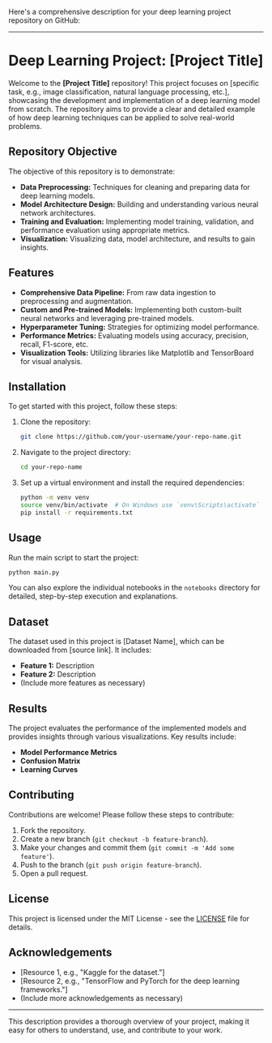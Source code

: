 Here's a comprehensive description for your deep learning project repository on GitHub:

---

# Deep Learning Project: [Project Title]

Welcome to the **[Project Title]** repository! This project focuses on [specific task, e.g., image classification, natural language processing, etc.], showcasing the development and implementation of a deep learning model from scratch. The repository aims to provide a clear and detailed example of how deep learning techniques can be applied to solve real-world problems.

## Repository Objective

The objective of this repository is to demonstrate:
- **Data Preprocessing:** Techniques for cleaning and preparing data for deep learning models.
- **Model Architecture Design:** Building and understanding various neural network architectures.
- **Training and Evaluation:** Implementing model training, validation, and performance evaluation using appropriate metrics.
- **Visualization:** Visualizing data, model architecture, and results to gain insights.

## Features

- **Comprehensive Data Pipeline:** From raw data ingestion to preprocessing and augmentation.
- **Custom and Pre-trained Models:** Implementing both custom-built neural networks and leveraging pre-trained models.
- **Hyperparameter Tuning:** Strategies for optimizing model performance.
- **Performance Metrics:** Evaluating models using accuracy, precision, recall, F1-score, etc.
- **Visualization Tools:** Utilizing libraries like Matplotlib and TensorBoard for visual analysis.

## Installation

To get started with this project, follow these steps:

1. Clone the repository:
    ```sh
    git clone https://github.com/your-username/your-repo-name.git
    ```
2. Navigate to the project directory:
    ```sh
    cd your-repo-name
    ```
3. Set up a virtual environment and install the required dependencies:
    ```sh
    python -m venv venv
    source venv/bin/activate  # On Windows use `venv\Scripts\activate`
    pip install -r requirements.txt
    ```

## Usage

Run the main script to start the project:
```sh
python main.py
```

You can also explore the individual notebooks in the `notebooks` directory for detailed, step-by-step execution and explanations.

## Dataset

The dataset used in this project is [Dataset Name], which can be downloaded from [source link]. It includes:
- **Feature 1:** Description
- **Feature 2:** Description
- (Include more features as necessary)

## Results

The project evaluates the performance of the implemented models and provides insights through various visualizations. Key results include:
- **Model Performance Metrics**
- **Confusion Matrix**
- **Learning Curves**

## Contributing

Contributions are welcome! Please follow these steps to contribute:
1. Fork the repository.
2. Create a new branch (`git checkout -b feature-branch`).
3. Make your changes and commit them (`git commit -m 'Add some feature'`).
4. Push to the branch (`git push origin feature-branch`).
5. Open a pull request.

## License

This project is licensed under the MIT License - see the [LICENSE](LICENSE) file for details.

## Acknowledgements

- [Resource 1, e.g., "Kaggle for the dataset."]
- [Resource 2, e.g., "TensorFlow and PyTorch for the deep learning frameworks."]
- (Include more acknowledgements as necessary)

---

This description provides a thorough overview of your project, making it easy for others to understand, use, and contribute to your work.
